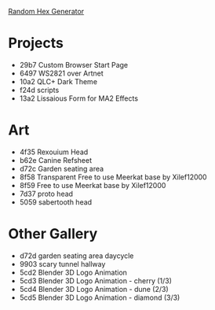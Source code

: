 [Random Hex Generator](https://www.browserling.com/tools/random-hex)
# Projects
- 29b7 Custom Browser Start Page
- 6497 WS2821 over Artnet
- 10a2 QLC+ Dark Theme
- f24d scripts
- 13a2 Lissaious Form for MA2 Effects

# Art
- 4f35 Rexouium Head
- b62e Canine Refsheet
- d72c Garden seating area
- 8f58 Transparent Free to use Meerkat base by Xilef12000
- 8f59 Free to use Meerkat base by Xilef12000
- 7d37 proto head
- 5059 sabertooth head

# Other Gallery
- d72d garden seating area daycycle
- 9903 scary tunnel hallway
- 5cd2 Blender 3D Logo Animation
- 5cd3 Blender 3D Logo Animation - cherry (1/3)
- 5cd4 Blender 3D Logo Animation - dune (2/3)
- 5cd5 Blender 3D Logo Animation - diamond (3/3)